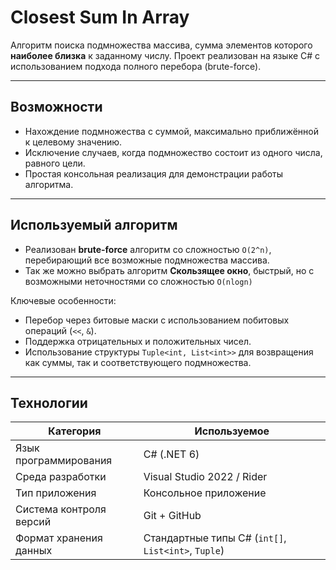 # Closest Sum In Array

Алгоритм поиска подмножества массива, сумма элементов которого **наиболее близка** к заданному числу. Проект реализован на языке C# с использованием подхода полного перебора (brute-force).

---

## Возможности

- Нахождение подмножества с суммой, максимально приближённой к целевому значению.
- Исключение случаев, когда подмножество состоит из одного числа, равного цели.
- Простая консольная реализация для демонстрации работы алгоритма.

---

##  Используемый алгоритм

- Реализован **brute-force** алгоритм со сложностью `O(2^n)`, перебирающий все возможные подмножества массива.
- Так же можно выбрать алгоритм **Скользящее окно**, быстрый, но с возможными неточностями со сложностью `O(nlogn)`

Ключевые особенности:
- Перебор через битовые маски с использованием побитовых операций (`<<`, `&`).
- Поддержка отрицательных и положительных чисел.
- Использование структуры `Tuple<int, List<int>>` для возвращения как суммы, так и соответствующего подмножества.

---

## Технологии

| Категория        | Используемое |
|------------------|--------------|
| Язык программирования | C# (.NET 6) |
| Среда разработки  | Visual Studio 2022 / Rider |
| Тип приложения    | Консольное приложение |
| Система контроля версий | Git + GitHub |
| Формат хранения данных | Стандартные типы C# (`int[]`, `List<int>`, `Tuple`) |
